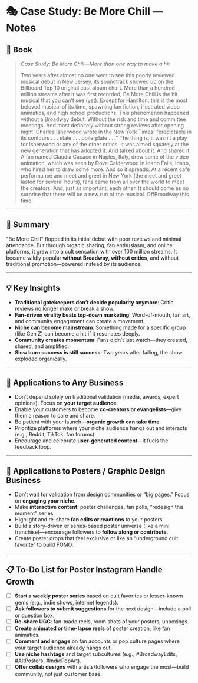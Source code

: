 # 🎭 Case Study: Be More Chill — Notes

## 📔 Book
>_Case Study: Be More Chill—More than one way to make a hit_ 
>
>Two years after almost no one went to see this poorly reviewed musical debut in New Jersey, its soundtrack showed up on the Billboard Top 10 original cast album chart. More than a hundred million streams after it was first recorded, Be More Chill is the hit musical that you can’t see (yet). Except for Hamilton, this is the most beloved musical of its time, spawning fan fiction, illustrated video animatics, and high school productions. This phenomenon happened without a Broadway debut. Without the risk and time and committee meetings. And most definitely without strong reviews after opening night. Charles Isherwood wrote in the New York Times: “predictable in its contours . . . stale . . . boilerplate . . .” The thing is, it wasn’t a play for Isherwood or any of the other critics. It was aimed squarely at the new generation that has adopted it. And talked about it. And shared it. A fan named Claudia Cacace in Naples, Italy, drew some of the video animation, which was seen by Dove Calderwood in Idaho Falls, Idaho, who hired her to draw some more. And so it spreads. At a recent café performance and meet and greet in New York (the meet and greet lasted for several hours), fans came from all over the world to meet the creators. And, just as important, each other. It should come as no surprise that there will be a new run of the musical. OffBroadway this time.

---
## 📌 Summary
"Be More Chill" flopped in its initial debut with poor reviews and minimal attendance. But through organic sharing, fan enthusiasm, and online platforms, it grew into a cult sensation with over 100 million streams. It became wildly popular **without Broadway, without critics**, and without traditional promotion—powered instead by its audience.

---
## 💡 Key Insights
- **Traditional gatekeepers don’t decide popularity anymore**: Critic reviews no longer make or break a show.
- **Fan-driven virality beats top-down marketing**: Word-of-mouth, fan art, and community engagement can create a movement.
- **Niche can become mainstream**: Something made for a specific group (like Gen Z) can become a hit if it resonates deeply.
- **Community creates momentum**: Fans didn’t just watch—they created, shared, and amplified.
- **Slow burn success is still success**: Two years after failing, the show exploded organically.

---
## 🧩 Applications to Any Business
- Don’t depend solely on traditional validation (media, awards, expert opinions). Focus on **your target audience**.
- Enable your customers to become **co-creators or evangelists**—give them a reason to care and share.
- Be patient with your launch—**organic growth can take time**.
- Prioritize platforms where your niche audience hangs out and interacts (e.g., Reddit, TikTok, fan forums).
- Encourage and celebrate **user-generated content**—it fuels the feedback loop.
---
## 🎨 Applications to Posters / Graphic Design Business
- Don’t wait for validation from design communities or “big pages.” Focus on **engaging your niche**.
- Make **interactive content**: poster challenges, fan polls, “redesign this moment” series.
- Highlight and re-share **fan edits or reactions** to your posters.
- Build a story-driven or series-based poster universe (like a mini franchise)—encourage followers to **follow along or contribute**.
- Create poster drops that feel exclusive or like an “underground cult favorite” to build FOMO.
---
## 📋 To-Do List for Poster Instagram Handle Growth
- [ ] **Start a weekly poster series** based on cult favorites or lesser-known gems (e.g., indie shows, internet legends).
- [ ] **Ask followers to submit suggestions** for the next design—include a poll or question box.
- [ ] **Re-share UGC**: fan-made reels, room shots of your posters, unboxings.
- [ ] **Create animated or time-lapse reels** of poster creation, like fan animatics.
- [ ] **Comment and engage** on fan accounts or pop culture pages where your target audience already hangs out.
- [ ] **Use niche hashtags** and target subcultures (e.g., #BroadwayEdits, #AltPosters, #IndiePopArt).
- [ ] **Offer collab designs** with artists/followers who engage the most—build community, not just customer base.
